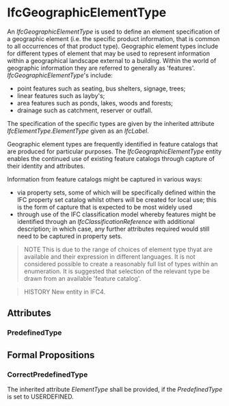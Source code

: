 # IfcGeographicElementType

An _IfcGeographicElementType_ is used to define an element specification of a geographic element (i.e. the specific product information, that is common to all occurrences of that product type). Geographic element types include for different types of element that may be used to represent information within a geographical landscape external to a building. Within the world of geographic information they are referred to generally as 'features'. _IfcGeographicElementType_'s include:

* point features such as seating, bus shelters, signage, trees; 
* linear features such as layby's; 
* area features such as ponds, lakes, woods and forests; 
* drainage such as catchment, reserver or outfall.

The specification of the specific types are given by the inherited attribute _IfcElementType.ElementType_ given as an _IfcLabel_.

Geographic element types are frequently identified in feature catalogs that are produced for particular purposes. The _IfcGeographicElementType_ entity enables the continued use of existing feature catalogs through capture of their identity and attributes.

Information from feature catalogs might be captured in various ways:

* via property sets, some of which will be specifically defined within the IFC property set catalog whilst others will be created for local use; this is the form of capture that is expected to be most widely used 
* through use of the IFC classification model whereby features might be identified through an _IfcClassificationReference_ with additional description; in which case, any further attributes required would still need to be captured in property sets. 

> NOTE  This is due to the range of choices of element type thyat are available and their expression in different languages. It is not considered possible to create a reasonably full list of types within an enumeration. It is suggested that selection of the relevant type be drawn from an available 'feature catalog'.

> HISTORY  New entity in IFC4.

## Attributes

### PredefinedType


## Formal Propositions

### CorrectPredefinedType
The inherited attribute _ElementType_ shall be provided, if the _PredefinedType_ is set to USERDEFINED.
